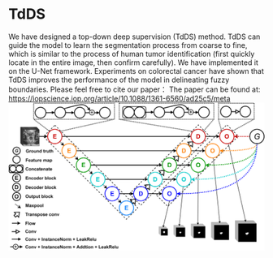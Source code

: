 # TdDS
We have designed a top-down deep supervision (TdDS) method. TdDS can guide the model to learn the segmentation process from coarse to fine, which is similar to the process of human tumor identification (first quickly locate in the entire image, then confirm carefully). We have implemented it on the U-Net framework. Experiments on colorectal cancer have shown that TdDS improves the performance of the model in delineating fuzzy boundaries. Please feel free to cite our paper：
The paper can be found at: https://iopscience.iop.org/article/10.1088/1361-6560/ad25c5/meta
![](https://github.com/odindis/TdDS/blob/main/model.png)


